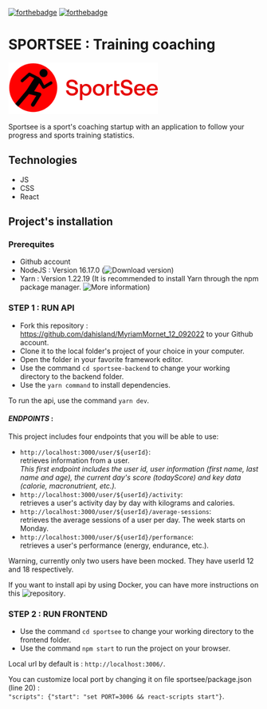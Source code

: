 [![forthebadge](https://forthebadge.com/images/badges/made-with-javascript.svg)](https://forthebadge.com)
[![forthebadge](https://forthebadge.com/images/badges/uses-css.svg)](https://forthebadge.com)

# SPORTSEE : Training coaching

<div id="header" align="left">
  <img src="./sportsee/src/assets/logo.svg" width="300"/>
</div>

Sportsee is a sport's coaching startup with an application to follow your progress and sports training statistics.

## Technologies

- JS
- CSS
- React

## Project's installation

### Prerequites

- Github account
- NodeJS : Version 16.17.0 (![Download version](https://nodejs.org/download/release/v16.17.0/))
- Yarn : Version 1.22.19 (It is recommended to install Yarn through the npm package manager. ![More information](https://classic.yarnpkg.com/lang/en/docs/install/#windows-stable))

### STEP 1 : RUN API

- Fork this repository : https://github.com/dahisland/MyriamMornet_12_092022 to your Github account.
- Clone it to the local folder's project of your choice in your computer.
- Open the folder in your favorite framework editor.
- Use the command `cd sportsee-backend` to change your working directory to the backend folder.
- Use the `yarn command` to install dependencies.

To run the api, use the command `yarn dev`.

#### _ENDPOINTS_ :

This project includes four endpoints that you will be able to use:

- `http://localhost:3000/user/${userId}`: <br/>
  retrieves information from a user. <br/>
  _This first endpoint includes the user id, user information (first name, last name and age), the current day's score (todayScore) and key data (calorie, macronutrient, etc.)._
- `http://localhost:3000/user/${userId}/activity`: <br/>
  retrieves a user's activity day by day with kilograms and calories.
- `http://localhost:3000/user/${userId}/average-sessions`: <br/>
  retrieves the average sessions of a user per day. The week starts on Monday.
- `http://localhost:3000/user/${userId}/performance`: <br/>
  retrieves a user's performance (energy, endurance, etc.).

Warning, currently only two users have been mocked. They have userId 12 and 18 respectively.

If you want to install api by using Docker, you can have more instructions on this ![repository](https://github.com/OpenClassrooms-Student-Center/P9-front-end-dashboard#readme).

### STEP 2 : RUN FRONTEND

- Use the command `cd sportsee` to change your working directory to the frontend folder.
- Use the command `npm start` to run the project on your browser.

Local url by default is : `http://localhost:3006/`.

You can customize local port by changing it on file sportsee/package.json (line 20) : <br/>
`"scripts": {"start": "set PORT=3006 && react-scripts start"}`.
